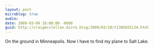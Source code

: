 ```yaml
---
layout: post
microblog: true
audio: 
date: 2009-03-09 18:00:00 -0600
guid: http://craigmcclellan.micro.blog/2009/03/10/t1305655134.html
---
```

On the ground in Minneapolis. Now I have to find my plane to Salt Lake.
